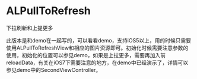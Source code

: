 ALPullToRefresh
==============


下拉刷新和上提更多

此版本是和demo在一起写的，可以看看demo，支持iOS5以上，用的时候只需要使用ALPullToRefreshView和相应的图片资源即可。初始化时候需要注意参数的使用，初始化的位置可以参见demo，如果是上拉更多，需要再加入前reloadData，有关在iOS7下需要注意的地方，在demo中已经演示了，详情可以参见demo中的SecondViewController。
